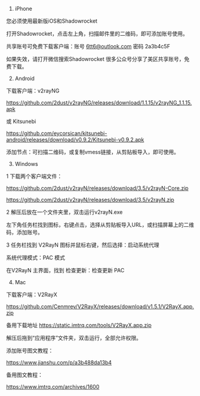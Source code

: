 1. iPhone

您必须使用最新版iOS和Shadowrocket

打开Shadowrocket，点击左上角，扫描邮件里的二维码，即可添加账号使用。

共享账号可免费下载客户端：账号 6tt6@outlook.com 密码 2a3b4c5F

如果失效，请打开微信搜索Shadowrocket 很多公众号分享了美区共享账号，免费下载。

2. Android

下载客户端：v2rayNG

https://github.com/2dust/v2rayNG/releases/download/1.1.15/v2rayNG_1.1.15.apk

或 Kitsunebi

https://github.com/eycorsican/kitsunebi-android/releases/download/v0.9.2/Kitsunebi-v0.9.2.apk

添加节点：可扫描二维码，或复制vmess链接，从剪贴板导入，即可使用。
 
3. Windows

1 下载两个客户端文件：

https://github.com/2dust/v2rayN/releases/download/3.5/v2rayN-Core.zip

https://github.com/2dust/v2rayN/releases/download/3.5/v2rayN.zip

2 解压后放在一个文件夹里，双击运行v2rayN.exe

左下角任务栏找到图标，右键点击，选择从剪贴板导入URL，或扫描屏幕上的二维码，添加账号。
 
3 任务栏找到 V2RayN 图标并鼠标右键，然后选择：启动系统代理

系统代理模式：PAC 模式

在V2RayN 主界面，找到 检查更新：检查更新 PAC

4. Mac

下载客户端：V2RayX

https://github.com/Cenmrev/V2RayX/releases/download/v1.5.1/V2RayX.app.zip

备用下载地址 https://static.imtrq.com/tools/V2RayX.app.zip

解压后拖到“应用程序”文件夹，双击运行，全部允许权限。

添加账号图文教程：

https://www.jianshu.com/p/a3b488da13b4

备用图文教程：

https://www.imtrq.com/archives/1600
